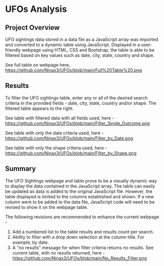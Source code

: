 # UFOs Analysis

## Project Overview
UFO sightings data stored in a data file as a JavaScript array was imported and converted to a dynamic table using JavaScript. Displayed in a user-friendly webpage using HTML, CSS and Bootstrap, the table is able to be filtered based on key values such as date, city, state, country and shape. 

See full table on webpage here, https://github.com/Ninax3/UFOs/blob/main/Full%20Table%20.png

## Results
To filter the UFO sightings table, enter any or all of the desired search criteria in the provided fields - date, city, state, country and/or shape. The filtered table appears to the right.

See table with filtered data with all fields used, here - https://github.com/Ninax3/UFOs/blob/main/Filter_Single_Outcome.png

See table with only the date criteria used, here - https://github.com/Ninax3/UFOs/blob/main/Filter_by_Date.png

See table with only the shape criteria used, here - https://github.com/Ninax3/UFOs/blob/main/Filter_by_Shape.png

## Summary
The UFO Sightings webpage and table prove to be a visually dynamic way to display the data contained in the JavaScript array. The table can easily be updated as data is added to the original JavaScript file. However, the table displayed is limited to the columns established and shown. If a new column were to be added to the data file, JavaScript code will need to be revised to show it on the webpage table.

The following revisions are recommended to enhance the current webpage -  
1. Add a numbered list to the table results and results count per search. 
2. Ability to filter with a drop down selection at the column title. For example, by date. 
3. A "no results" message for when filter criteria returns no results. See current table, with no results returned, here - https://github.com/Ninax3/UFOs/blob/main/No_Results_Filter.png
